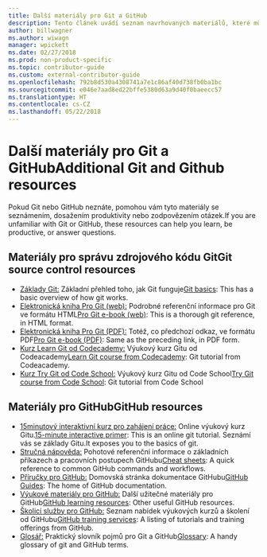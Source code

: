 ```yaml
---
title: Další materiály pro Git a GitHub
description: Tento článek uvádí seznam navrhovaných materiálů, které můžete využít, abyste se naučili správně přispívat na web docs.microsoft.com.
author: billwagner
ms.author: wiwagn
manager: wpickett
ms.date: 02/27/2018
ms.prod: non-product-specific
ms.topic: contributor-guide
ms.custom: external-contributor-guide
ms.openlocfilehash: 792b8d530a4308741a7e1c86af40d738fb0ba1bc
ms.sourcegitcommit: e046e7aad8ed22bffe5380d63a9d40f0baeecc57
ms.translationtype: HT
ms.contentlocale: cs-CZ
ms.lasthandoff: 05/22/2018
---
```

# <a name="additional-git-and-github-resources"></a><span data-ttu-id="a015d-103">Další materiály pro Git a GitHub</span><span class="sxs-lookup"><span data-stu-id="a015d-103">Additional Git and Github resources</span></span>

<span data-ttu-id="a015d-104">Pokud Git nebo GitHub neznáte, pomohou vám tyto materiály se seznámením, dosažením produktivity nebo zodpovězením otázek.</span><span class="sxs-lookup"><span data-stu-id="a015d-104">If you are unfamiliar with Git or GitHub, these resources can help you learn, be productive, or answer questions.</span></span>

## <a name="git-source-control-resources"></a><span data-ttu-id="a015d-105">Materiály pro správu zdrojového kódu Git</span><span class="sxs-lookup"><span data-stu-id="a015d-105">Git source control resources</span></span>

- <span data-ttu-id="a015d-106">[Základy Git:](https://go.microsoft.com/fwlink/?linkid=853939) Základní přehled toho, jak Git funguje</span><span class="sxs-lookup"><span data-stu-id="a015d-106">[Git basics](https://go.microsoft.com/fwlink/?linkid=853939): This has a basic overview of how git works.</span></span>
- <span data-ttu-id="a015d-107">[Elektronická kniha Pro Git (web):](https://go.microsoft.com/fwlink/?linkid=853940) Podrobné referenční informace pro Git ve formátu HTML</span><span class="sxs-lookup"><span data-stu-id="a015d-107">[Pro Git e-book (web)](https://go.microsoft.com/fwlink/?linkid=853940): This is a thorough git reference, in HTML format.</span></span>
- <span data-ttu-id="a015d-108">[Elektronická kniha Pro Git (PDF):](https://progit2.s3.amazonaws.com/en/2016-03-22-f3531/progit-en.1084.pdf) Totéž, co předchozí odkaz, ve formátu PDF</span><span class="sxs-lookup"><span data-stu-id="a015d-108">[Pro Git e-book (PDF)](https://progit2.s3.amazonaws.com/en/2016-03-22-f3531/progit-en.1084.pdf): Same as the preceding link, in PDF form.</span></span>
- <span data-ttu-id="a015d-109">[Kurz Learn Git od Codecademy:](https://www.codecademy.com/learn/learn-git) Výukový kurz Gitu od Codeacademy</span><span class="sxs-lookup"><span data-stu-id="a015d-109">[Learn Git course from Codecademy](https://www.codecademy.com/learn/learn-git): Git tutorial from Codeacademy.</span></span>
- <span data-ttu-id="a015d-110">[Kurz Try Git od Code School:](https://www.codeschool.com/courses/try-git) Výukový kurz Gitu od Code School</span><span class="sxs-lookup"><span data-stu-id="a015d-110">[Try Git course from Code School](https://www.codeschool.com/courses/try-git): Git tutorial from Code School</span></span>

## <a name="github-resources"></a><span data-ttu-id="a015d-111">Materiály pro GitHub</span><span class="sxs-lookup"><span data-stu-id="a015d-111">GitHub resources</span></span>

- <span data-ttu-id="a015d-112">[15minutový interaktivní kurz pro zahájení práce:](https://try.github.io/) Online výukový kurz Gitu.</span><span class="sxs-lookup"><span data-stu-id="a015d-112">[15-minute interactive primer](https://try.github.io/): This is an online git tutorial.</span></span> <span data-ttu-id="a015d-113">Seznámí vás se základy Gitu.</span><span class="sxs-lookup"><span data-stu-id="a015d-113">It exposes you to the basics of git.</span></span>
- <span data-ttu-id="a015d-114">[Stručná nápověda:](https://go.microsoft.com/fwlink/?linkid=853941) Pohotové referenční informace o základních příkazech a pracovních postupech GitHubu</span><span class="sxs-lookup"><span data-stu-id="a015d-114">[Cheat sheets](https://go.microsoft.com/fwlink/?linkid=853941): A quick reference to common GitHub commands and workflows.</span></span>
- <span data-ttu-id="a015d-115">[Příručky pro GitHub:](https://guides.github.com/) Domovská stránka dokumentace GitHubu</span><span class="sxs-lookup"><span data-stu-id="a015d-115">[GitHub Guides](https://guides.github.com/): The home of GitHub documentation.</span></span>
- <span data-ttu-id="a015d-116">[Výukové materiály pro GitHub:](https://help.github.com/articles/git-and-github-learning-resources/) Další užitečné materiály pro GitHub</span><span class="sxs-lookup"><span data-stu-id="a015d-116">[GitHub learning resources](https://help.github.com/articles/git-and-github-learning-resources/): Other useful GitHub resources.</span></span>
- <span data-ttu-id="a015d-117">[Školicí služby pro GitHub:](https://services.github.com/training/) Seznam nabídek výukových kurzů a školení od GitHubu</span><span class="sxs-lookup"><span data-stu-id="a015d-117">[GitHub training services](https://services.github.com/training/): A listing of tutorials and training offerings from GitHub.</span></span>
- <span data-ttu-id="a015d-118">[Glosář:](https://help.github.com/articles/github-glossary) Praktický slovník pojmů pro Git a GitHub</span><span class="sxs-lookup"><span data-stu-id="a015d-118">[Glossary](https://help.github.com/articles/github-glossary): A handy glossary of git and GitHub terms.</span></span>
